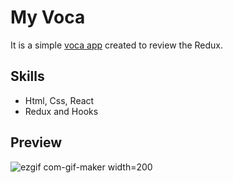 # My Voca

It is a simple [voca app](https://jungjiwoo1028.github.io/Voca/) created to review the Redux.

## Skills
- Html, Css, React
- Redux and Hooks

## Preview
![ezgif com-gif-maker width=200](https://user-images.githubusercontent.com/75884943/145826233-7aba9e37-16ce-410f-95af-5f23eb00584c.gif)
